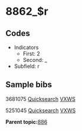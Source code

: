 # 8862\_$r

## Codes

-   Indicators
    -   First: 2
    -   Second: \_
-   Subfield: r

## Sample bibs

3681075 [Quicksearch](https://search.library.yale.edu/catalog/3681075) [VXWS](http://prodorbis.library.yale.edu:7014/vxws/GetHoldingsService?bibId=3681075)

5251045 [Quicksearch](https://search.library.yale.edu/catalog/5251045) [VXWS](http://prodorbis.library.yale.edu:7014/vxws/GetHoldingsService?bibId=5251045)

**Parent topic:**[886](../../tags/886/886.md)

